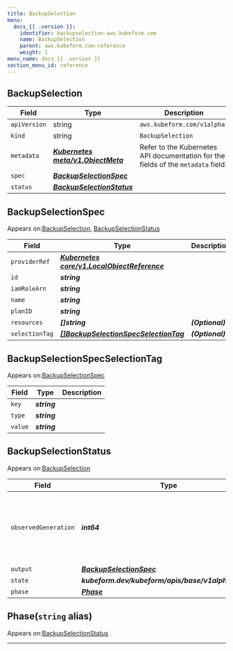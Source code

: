 ```yaml
---
title: BackupSelection
menu:
  docs_{{ .version }}:
    identifier: backupselection-aws.kubeform.com
    name: BackupSelection
    parent: aws.kubeform.com-reference
    weight: 1
menu_name: docs_{{ .version }}
section_menu_id: reference
---
```


## BackupSelection
| Field | Type | Description |
| ------ | ----- | ----------- |
| `apiVersion` | string | `aws.kubeform.com/v1alpha1` |
|    `kind` | string | `BackupSelection` |
| `metadata` | ***[Kubernetes meta/v1.ObjectMeta](https://kubernetes.io/docs/reference/generated/kubernetes-api/v1.13/#objectmeta-v1-meta)***|Refer to the Kubernetes API documentation for the fields of the `metadata` field.|
| `spec` | ***[BackupSelectionSpec](#backupselectionspec)***||
| `status` | ***[BackupSelectionStatus](#backupselectionstatus)***||
## BackupSelectionSpec

Appears on:[BackupSelection](#backupselection), [BackupSelectionStatus](#backupselectionstatus)

| Field | Type | Description |
| ------ | ----- | ----------- |
| `providerRef` | ***[Kubernetes core/v1.LocalObjectReference](https://kubernetes.io/docs/reference/generated/kubernetes-api/v1.13/#localobjectreference-v1-core)***||
| `id` | ***string***||
| `iamRoleArn` | ***string***||
| `name` | ***string***||
| `planID` | ***string***||
| `resources` | ***[]string***| ***(Optional)*** |
| `selectionTag` | ***[[]BackupSelectionSpecSelectionTag](#backupselectionspecselectiontag)***| ***(Optional)*** |
## BackupSelectionSpecSelectionTag

Appears on:[BackupSelectionSpec](#backupselectionspec)

| Field | Type | Description |
| ------ | ----- | ----------- |
| `key` | ***string***||
| `type` | ***string***||
| `value` | ***string***||
## BackupSelectionStatus

Appears on:[BackupSelection](#backupselection)

| Field | Type | Description |
| ------ | ----- | ----------- |
| `observedGeneration` | ***int64***| ***(Optional)*** Resource generation, which is updated on mutation by the API Server.|
| `output` | ***[BackupSelectionSpec](#backupselectionspec)***| ***(Optional)*** |
| `state` | ***kubeform.dev/kubeform/apis/base/v1alpha1.State***| ***(Optional)*** |
| `phase` | ***[Phase](#phase)***| ***(Optional)*** |
## Phase(`string` alias)

Appears on:[BackupSelectionStatus](#backupselectionstatus)

---
